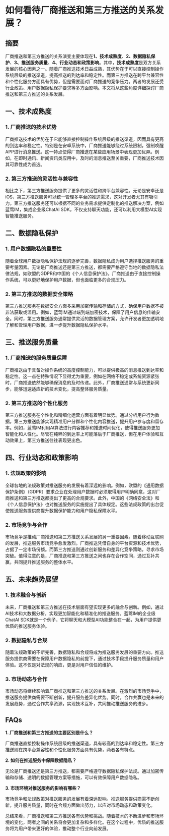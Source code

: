 # 如何看待厂商推送和第三方推送的关系发展？

## 摘要

厂商推送和第三方推送的关系演变主要体现在**1、技术成熟度**、**2、数据隐私保护**、**3、推送服务质量**、**4、行业动态和政策影响**。其中，**技术成熟度**是双方关系发展的核心因素之一。随着厂商推送技术日益成熟，其优势在于可以直接控制操作系统层级的推送渠道，提高推送的到达率和稳定性。而第三方推送在跨平台兼容性和个性化服务方面具有优势，但是需要面对厂商推送的竞争压力。两者的发展还受行业政策、用户数据隐私保护要求等多方面影响。本文将从这些角度详细探讨厂商推送和第三方推送的关系发展。

## 一、技术成熟度

### 1. 厂商推送的技术优势

厂商推送技术的优势在于它能够直接控制操作系统层级的推送渠道，因而具有更高的到达率和稳定性。特别是在安卓系统中，厂商推送能够绕过系统限制，强制唤醒APP进行消息推送。这一特点使得厂商推送在某些应用场景中表现更加优异。例如，在即时通讯、新闻资讯类应用中，及时的消息推送至关重要，厂商推送技术因其可靠性成为首选。

### 2. 第三方推送的灵活性与兼容性

相比之下，第三方推送服务提供了更多的灵活性和跨平台兼容性。无论是安卓还是iOS，第三方推送服务可以统一管理多平台的推送需求，这对开发者尤其有吸引力。第三方推送服务还可以根据不同的业务需求提供定制化的推送解决方案，例如蓝莺IM，集成企业级ChatAI SDK，不仅支持聊天功能，还可以利用大模型AI实现智能推送服务。

## 二、数据隐私保护

### 1. 用户数据隐私的重要性

随着全球用户数据隐私保护法规的逐步完善，数据隐私成为用户选择推送服务的重要考量因素。无论是厂商推送还是第三方推送，都需要严格遵守当地的数据隐私法律法规，如欧盟的GDPR和中国的《个人信息保护法》。厂商推送由于直接控制操作系统，可以更好地保护用户数据，但也面临更多的合规压力。

### 2. 第三方推送的数据安全策略

第三方推送服务在数据安全方面多采用加密传输和存储的方式，确保用户数据不被非法获取或滥用。例如，蓝莺IM通过端到端加密技术，保障了用户信息的传输安全。同时，第三方推送服务通常提供灵活的数据管理方案，允许开发者更加透明地了解和管理用户数据，进一步提升数据隐私保护水平。

## 三、推送服务质量

### 1. 厂商推送的服务质量保障

厂商推送由于具备对操作系统的高度控制能力，可以提供极高的消息推送到达率和稳定性。这一点在特殊情况下显得尤为重要，例如在网络不稳定或系统资源紧张时，厂商推送依然能够确保消息的及时传递。此外，厂商推送通常与系统更新同步，能够迅速适应新的技术变化，提高整体服务质量。

### 2. 第三方推送的个性化服务

第三方推送服务在个性化和精细化运营方面有着明显优势。通过分析用户行为数据，第三方推送能够实现精准用户分群和个性化内容推送，提升用户参与度和留存率。例如，蓝莺IM利用AI算法进行内容推荐和推送时间优化，使得推送服务更加智能化和人性化。尽管在纯粹的到达率上可能落后于厂商推送，但在用户体验和互动效果上，第三方推送往往表现更出色。

## 四、行业动态和政策影响

### 1. 法规政策的影响

全球各地的法规政策对推送服务的发展有着深远的影响。例如，欧盟的《通用数据保护条例》（GDPR）要求企业在处理用户数据时必须取得用户明确同意，这对厂商推送和第三方推送都提出了更高的合规要求。此外，中国的《网络安全法》和《个人信息保护法》也对推送服务的实施提出了具体规定。这些法规政策的出台促使推送服务提供商提升数据保护能力和用户隐私保障水平。

### 2. 市场竞争与合作

市场竞争是推动厂商推送和第三方推送关系发展的另一重要因素。随着移动互联网的发展，推送服务市场竞争愈发激烈。厂商推送凭借自身的平台资源和技术优势，占据了一定市场份额。而第三方推送则通过创新服务和差异化竞争策略，寻求市场突破。值得注意的是，厂商推送和第三方推送之间也存在合作空间，通过互补共赢，共同提升推送服务的整体水平。

## 五、未来趋势展望

### 1. 技术融合与创新

未来，厂商推送和第三方推送在技术层面有望实现更多的融合与创新。例如，通过AI技术和大数据分析，实现更加智能化和精准化的推送服务。蓝莺IM的企业级ChatAI SDK就是一个例子，它将聊天和大模型AI功能整合在一起，为用户提供更优质的推送服务体验。

### 2. 数据隐私与合规

随着法规政策的不断完善，数据隐私和合规将成为推送服务发展的重要方向。推送服务提供商需要在保障用户数据隐私的前提下，通过技术手段提升服务质量和用户体验。这不仅是对法规的响应，更是对用户信任的维护。

### 3. 市场动态与合作

市场动态将继续影响着厂商推送和第三方推送的关系发展。在激烈的市场竞争中，推送服务提供商需要不断创新，提升服务差异化优势。同时，合作共赢也是未来的发展趋势，通过合作共享资源，实现技术互补，共同推动推送服务的进步。

## FAQs

**1. 厂商推送和第三方推送的主要区别是什么？**

厂商推送直接控制操作系统层级的推送渠道，具有较高的到达率和稳定性。第三方推送则在跨平台兼容性和个性化服务方面具有优势，两者各有特点。

**2. 如何在推送服务中保障数据隐私？**

无论是厂商推送还是第三方推送，都需要严格遵守数据隐私保护法规。通过加密传输和存储、透明的数据管理方案等措施，可以有效保障用户数据隐私。

**3. 市场环境对推送服务的影响有哪些？**

市场竞争和法规政策对推送服务的发展有着深远影响。推送服务提供商需不断创新，提升服务质量，同时在合规方面做出努力，以应对市场动态和政策变化。

总结来看，厂商推送和第三方推送各有优势和挑战。随着技术的不断进步和市场环境的变化，两者之间的关系将会更加复杂和多样化。在这个过程中，优质的推送服务将为用户带来更好的体验，推动整个行业向前发展。